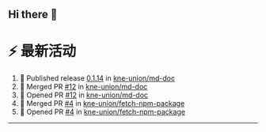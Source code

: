 ## Hi there 👋

<!--

**Here are some ideas to get you started:**

🙋‍♀️ A short introduction - what is your organization all about?
🌈 Contribution guidelines - how can the community get involved?
👩‍💻 Useful resources - where can the community find your docs? Is there anything else the community should know?
🍿 Fun facts - what does your team eat for breakfast?
🧙 Remember, you can do mighty things with the power of [Markdown](https://docs.github.com/github/writing-on-github/getting-started-with-writing-and-formatting-on-github/basic-writing-and-formatting-syntax)
-->


# ⚡ 最新活动

<!--START_SECTION:activity-->
1. 🚀 Published release [0.1.14](https://github.com/kne-union/md-doc/releases/tag/0.1.14) in [kne-union/md-doc](https://github.com/kne-union/md-doc)
2. 🎉 Merged PR [#12](https://github.com/kne-union/md-doc/pull/12) in [kne-union/md-doc](https://github.com/kne-union/md-doc)
3. 💪 Opened PR [#12](https://github.com/kne-union/md-doc/pull/12) in [kne-union/md-doc](https://github.com/kne-union/md-doc)
4. 🎉 Merged PR [#4](https://github.com/kne-union/fetch-npm-package/pull/4) in [kne-union/fetch-npm-package](https://github.com/kne-union/fetch-npm-package)
5. 💪 Opened PR [#4](https://github.com/kne-union/fetch-npm-package/pull/4) in [kne-union/fetch-npm-package](https://github.com/kne-union/fetch-npm-package)
<!--END_SECTION:activity-->

---
